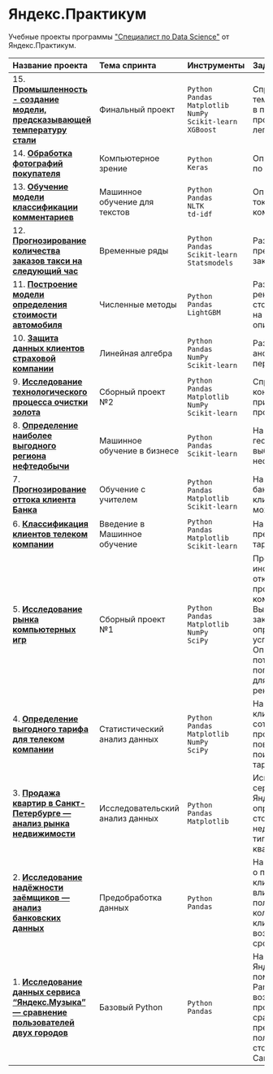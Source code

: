 # Яндекс.Практикум

Учебные проекты программы ["Специалист по Data Science"](https://practicum.yandex.ru/data-scientist/) от Яндекс.Практикум.



| Название проекта | Тема cпринта | Инструменты | Задачи проекта |
| :--------------- | :---------- | :---------- | :------------- |
| 15. **[Промышленность - создание модели, предсказывающей температуру стали]()**| Финальный проект|`Python` <br> `Pandas` <br> `Matplotlib` <br> `NumPy` <br> `Scikit-learn` <br> `XGBoost`|Спрогнозировать температуру металла в партии при проведении процесса легирования стали.|
| 14. **[Обработка фотографий покупателя]()** | Компьютерное зрение|`Python` <br> `Keras`|Определение возраста по фотографии.|
| 13. **[Обучение модели классификации комментариев]()**| Машинное обучение для текстов|`Python` <br> `Pandas` <br> `NLTK` <br> `td-idf`|Определение токсичности комментариев.|
| 12. **[Прогнозирование количества заказов такси на следующий час]()**| Временные ряды|`Python` <br> `Pandas` <br> `Scikit-learn` <br> `Statsmodels`|Разработка системы предсказания объема заказа такси.|
| 11. **[Построение модели определения стоимости автомобиля]()**|  Численные методы|`Python` <br> `Pandas` <br> `LightGBM`|Разработка системы рекомендации стоимости автомобиля на основе его описания.|
| 10. **[Защита данных клиентов страховой компании]()** |  Линейная алгебра|`Python` <br> `Pandas` <br> `NumPy` <br> `Scikit-learn`|Разработка модели анонимизации персональных данных.|
| 9. **[Исследование технологического процесса очистки золота]()**|  Сборный проект №2|`Python` <br> `Pandas` <br> `Matplotlib` <br> `NumPy` <br> `Scikit-learn`|Спрогнозировать концентрацию золота при проведении процесса очистки.|
| 8. **[Определение наиболее выгодного региона нефтедобычи]()** | Машинное обучение в бизнесе|`Python` <br> `Pandas` <br> `Scikit-learn`|На основе данных геологи разведки выбрать район добычи нефти.|
| 7. **[Прогнозирование оттока клиента Банка]()**| Обучение с учителем|`Python` <br> `Pandas` <br> `Matplotlib` <br> `Scikit-learn`|На основе данных из банка определить клиента, который может уйти.|
| 6. **[Классификация клиентов телеком компании]()** |  Введение в Машинное обучение|`Python` <br> `Pandas` <br> `Matplotlib` <br> `Scikit-learn`|На основе данных предложить клиенту тариф.|
| 5. **[Исследование рынка компьютерных игр]()** | Сборный проект №1|`Python` <br> `Pandas` <br> `Matplotlib` <br> `NumPy` <br> `SciPy`|Проанализировать информацию из открытых источников о продажах компьютерных игр. Выявить закономерности, определяющие успешность игры. Определить потенциально популярный продукт для  планирования рекламной кампании.| 
| 4. **[Определение выгодного тарифа для телеком компании]()**  | Статистический анализ данных|`Python` <br> `Pandas` <br> `Matplotlib` <br> `NumPy` <br> `SciPy`|На основе данных клиентов оператора сотовой связи проанализировать поведение клиентов и поиск оптимального тарифа.|
| 3. **[Продажа квартир в Санкт-Петербурге — анализ рынка недвижимости]()** | Исследовательский анализ данных|`Python` <br> `Pandas` <br> `Matplotlib`|Используя данные сервиса Яндекс.Недвижимость, определить рыночную стоимость объектов недвижимости и типичные параметры квартир.|
| 2. **[Исследование надёжности заёмщиков — анализ банковских данных]()** |  Предобработка данных |`Python` <br> `Pandas`|На основе статистики о платёжеспособности клиентов исследовать влияет ли семейное положение и количество детей клиента на факт возврата кредита в срок.|
| 1. **[Исследование данных сервиса “Яндекс.Музыка” — сравнение пользователей двух городов]()** | Базовый Python|`Python` <br> `Pandas`|На реальных данных Яндекс.Музыки c помощью библиотеки Pandas и её возможностей проверить данные и сравнить поведение и предпочтения пользователей двух столиц — Москвы и Санкт-Петербурга.|








